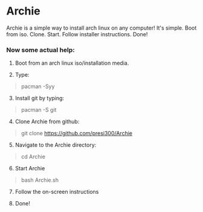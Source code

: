 # Archie
Archie is a simple way to install arch linux on any computer!
It's simple. Boot from iso. Clone. Start. Follow installer instructions. Done!


### Now some actual help:

1. Boot from an arch linux iso/installation media.


2. Type:
>pacman -Syy

3. Install git by typing:
>pacman -S git

4. Clone Archie from github:
>git clone https://github.com/presi300/Archie

5. Navigate to the Archie directory:
>cd Archie

6. Start Archie
>bash Archie.sh

7. Follow the on-screen instructions


8. Done!
